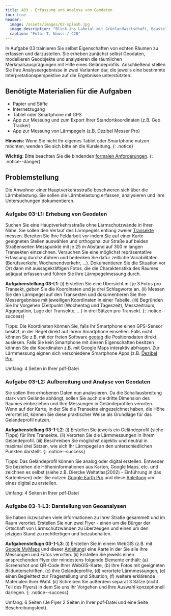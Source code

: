 ```yaml
---
title: A03 - Erfassung und Analyse von Geodaten
toc: true
header:
  image: /assets/images/02-splash.jpg
  image_description: "Blick ins Lahntal mit Grünlandwirtschaft, Baustelle für Stromtrassen und Regenbogen."
  caption: "Foto: T. Nauss / CC0"
---
```


In Aufgabe 03 trainieren Sie selbst Eigenschaften von echten Räumen zu erfassen und darzustellen. Sie erheben zunächst selbst Geodaten, modellieren Geoobjekte und analysieren die räumlichen Merkmalsausprägungen mit Hilfe eines Geländeprofils. Anschließend stellen Sie Ihre Analyseergebnisse in zwei Varianten dar, die jeweils eine bestimmte Interpretationsperspektive auf die Ergebnisse unterstützten.


## Benötigte Materialien für die Aufgaben
* Papier und Stifte
* Internetzugang
* Tablet oder Smartphone mit GPS
* App zur Messung und zum Export Ihrer Standortkoordinaten (z.B. Geo Tracker)
* App zur Messung von Lärmpegeln (z.B. Dezibel Messer Pro)

**Hinweis:** Wenn Sie nicht Ihr eigenes Tablet oder Smartphone nutzen möchten, wenden Sie sich bitte an die Kursleitung.
{: .notice}

**Wichtig**: Bitte beachten Sie die bindenden [formalen Anforderungen](https://geomoer.github.io/moer-meko//unit00/unit00-03_assignments.html#formale-anforderungen).
{: .notice--danger}


## Problemstellung

Die Anwohner einer Hauptverkehrsstraße beschweren sich über die Lärmbelastung. Sie sollen die Lärmbelastung erfassen, analysieren und Ihre Untersuchungen dokumentieren.

### Aufgabe 03-L1: Erhebung von Geodaten

Suchen Sie eine Hauptverkehrsstraße ohne Lärmschutzwände in Ihrer Nähe. Sie sollen den Verlauf des Lärmpegels entlang zweier [Transekte](https://de.wikipedia.org/wiki/Transekt) messen. Bereiten Sie Ihre Feldarbeit vor indem Sie auf einer Karte geeigneten Stellen auswählen und orthogonal zur Straße auf beiden Straßenseiten Messpunkte mit je 25 m Abstand auf 300 m langen Transekten einzeichnen. Versuchen Sie eine möglichst repräsentative Erfassung durchzuführen und bedenken Sie dafür zeitliche Variabilitäten (Berufsverkehr, Wochenendverkehr, ...).
Dokumentieren Sie die Situation vor Ort dann mit aussagekräftigen Fotos, die die Charakteristika des Raumes adäquat erfassen und führen Sie Ihre Lärmpegelmessung durch.

**Aufgabenstellung 03-L1**: (i) Erstellen Sie eine Übersicht mit je 3 Fotos pro Transekt, geben Sie die Koordinaten und je drei Schlagworte an. (ii) Messen Sie den Lärmpegel auf den Transekten und dokumentieren Sie Ihre Messergebnisse mit jeweiligen Koordinaten in einer Tabelle. (iii) Begründen Sie Ihr Vorgehen (Zeitpunkt (Wochentag und Tageszeit), Messzeitraum, Aggregation, Lage der Transekte, ...) in drei Sätzen pro Transekt.
{: .notice--success}

Tipps: Die Koordinaten können Sie, falls Ihr Smartphone einen GPS-Sensor besitzt, in der Regel direkt auf ihrem Smartphone einsehen. Falls nicht können Sie z.B. mit der freien Software [geotag](https://www.heise.de/download/product/geotag-54809) die Positionsdaten direkt auslesen. Falls Sie kein Smartphone mit diesen Eigenschaften besitzen können Sie die Koordinaten z.B. mit Google Maps interaktiv abfragen. Zur Lärmmessung eignen sich verschiedene Smartphone Apps (z.B. [Dezibel Pro](https://play.google.com/store/apps/details?id=com.dbmeterpro.dbmeter&hl=de).

Umfang: 4 Seiten in Ihrer pdf-Datei


### Aufgabe 03-L2: Aufbereitung und Analyse von Geodaten

Sie sollen Ihre erhobenen Daten nun analysieren. Da die Schallausbreitung stark vom Gelände abhängt, sollen Sie auch die dritte Dimension des Raumes einbeziehen und Ihre Messungen in Geländeprofilen verorten. <!---Überprüfen Sie die Positionierung Ihrer Messpunkte in der Datengrundlage des Höhenprofils, um die Vereinbarkeit der jeweiligen Referenzsysteme zu gewährleisten. --> Wenn auf der Karte, in der Sie die Transekte eingezeichnet haben, die Höhe verortet ist, können Sie diese praktischer Weise als Grundlage für das Geländeprofil nutzen.

**Aufgabenstellung 03-1-L2**: (i) Erstellen Sie jeweils ein Geländeprofil (siehe Tipps) für Ihre Transekte. (ii) Verorten Sie die Lärmmessungen in Ihrem Geländeprofil. (iii) Beschreiben Sie möglichst objektiv und neutral in maximal drei Sätzen, wie sich Ihr Lärmpegel an den unterschiedlichen Punkten darstellt.
{: .notice--success}

Tipps: Das Geländeprofil können Sie analog oder digital erstellen. Entweder Sie beziehen die Höheninformationen aus Karten, Google Maps, etc. und zeichnen es selbst (siehe z.B. Diercke Weltatlas(2002) - Einführung in das Kartenlesen) oder Sie nutzen [Google Earth Pro](https://www.google.com/earth/versions/#earth-pro) und diese [Anleitung](https://support.google.com/earth/answer/148134?hl=de) um eines digital zu erstellen.

Umfang: 4 Seiten in Ihrer pdf-Datei


### Aufgabe 03-1-L3: Darstellung von Geoanalysen

Sie haben inzwischen viele Informationen zu Ihrer Straße gesammelt und im Raum verortet. Erstellen Sie nun zwei Flyer - einen um die Bürger der Ortschaft von Lärmschutzwänden zu überzeugen und einen um den jetzigen Stand zu rechtfertigen und beizubehalten.

**Aufgabenstellugn 03-1-L3**: (i) Erstellen Sie in einem WebGIS (z.B. mit [Google MyMaps](https://www.google.de/intl/de/maps/about/mymaps) und dieser [Anleitung](https://support.google.com/mymaps/answer/3024454?hl=en&ref_topic=3024924)) eine Karte in der Sie alle Ihre Messungen und Fotos verorten. (ii) Erstellen Sie jeweils einen ansprechenden Flyer der mindestens folgende Elemente enthält: (a) Screenshot und QR-Code Ihrer WebGIS-Karte, (b) Ihre Fotos mit geeigneten Bildunterschriften, (c) ihre Geländeprofile, (d) verortete Lärmmessungen, (e) einen Begleittext zur Fragestellung und Situation, (f) weitere erklärende Materialen Ihrer Wahl. (ii) Schreiben Sie außerdem separat 3 Sätze (nicht Teil des Flyers) in dem Sie uns Ihr Vorgehen und Ihre Auswahl konzeptionell darlegen.
{: .notice--success}

Umfang: 6 Seiten (Je Flyer 2 Seiten in Ihrer pdf-Datei und eine Seite Beschreibungstext).
